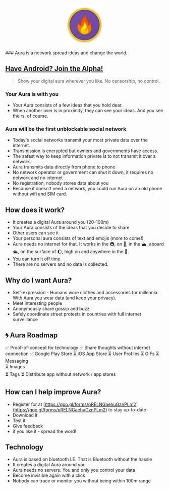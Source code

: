 <p style="text-align: center"><img src="/assets/icon.png" style="height:128px; width: 128px"></p>
### Aura is a network spread ideas and change the world.

## [Have Android? Join the Alpha!](https://play.google.com/apps/testing/io.auraapp.auraandroid)

> Show your digital aura wherever you like. No censorship, no control.

### Your Aura is with you
* Your Aura consists of a few ideas that you hold dear.
* When another user is in proximity, they can see your ideas. And you see theirs, of course.

### Aura will be the first unblockable social network
* Today's social networks transmit your most private data over the internet.
* Transmission is encrypted but owners and governments have access.
* The safest way to keep information private is to not transmit it over a network.
* Aura transmits data directly from phone to phone
* No network operator or government can shut it down, it requires no network and no internet
* No registration, nobody stores data about you
* Because it doesn't need a network, you could run Aura on an old phone without wifi and SIM card. 

## How does it work?
* It creates a digital Aura around you \(20-100m\)
* Your Aura consists of the ideas that you decide to share
* Other users can see it
* Your personal aura consists of text and emojis \(more to come!\)
* Aura needs no internet for that. It works in the 🚇, on 🚂, in the 🏔, aboard 🛳, on the surface of 🌔, high on and anywhere in the 🌌.
* You can turn it off time.
* There are no servers and no data is collected.

## Why do I want Aura?
* Self-expression - Humans wore clothes and accessories for millennia. With Aura you wear data (and keep your privacy). 
* Meet interesting people
* Anonymously share gossip and buzz
* Safely coordinate street protests in countries with full internet surveillance
  
## 🌀 Aura Roadmap
✅ Proof-of-concept for technology
✅ Share thoughts without internet connection
✅ Google Play Store
⏳ iOS App Store
⏳ User Profiles
⏳ GIFs
⏳ Messaging  
⏳ Images  
⏳ Tags
⏳ Distribute app without network / app stores

## How can I help improve Aura?
* Register for at [https://goo.gl/forms/pRELNGaehuGznPLm2](https://goo.gl/forms/pRELNGaehuGznPLm2) to stay up-to-date
* Download it
* Test it
* Give feedback
* if you like it - spread the word!

## Technology
* Aura is based on bluetooth LE. That is Bluetooth without the hassle
* It creates a digital Aura around you
* Aura needs no servers. You and only you control your data
* Become invisible again with a click
* Nobody can trace or monitor you without being within 100m range